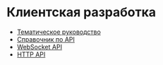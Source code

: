 # Клиентская разработка 

- [Тематическое руководство ](client_development/theming.md)
- [Справочник по API](client_development/api_reference.md)
- [WebSocket API](https://join-lemmy.org/api/index.html)
- [HTTP API](client_development/http_api.md)
